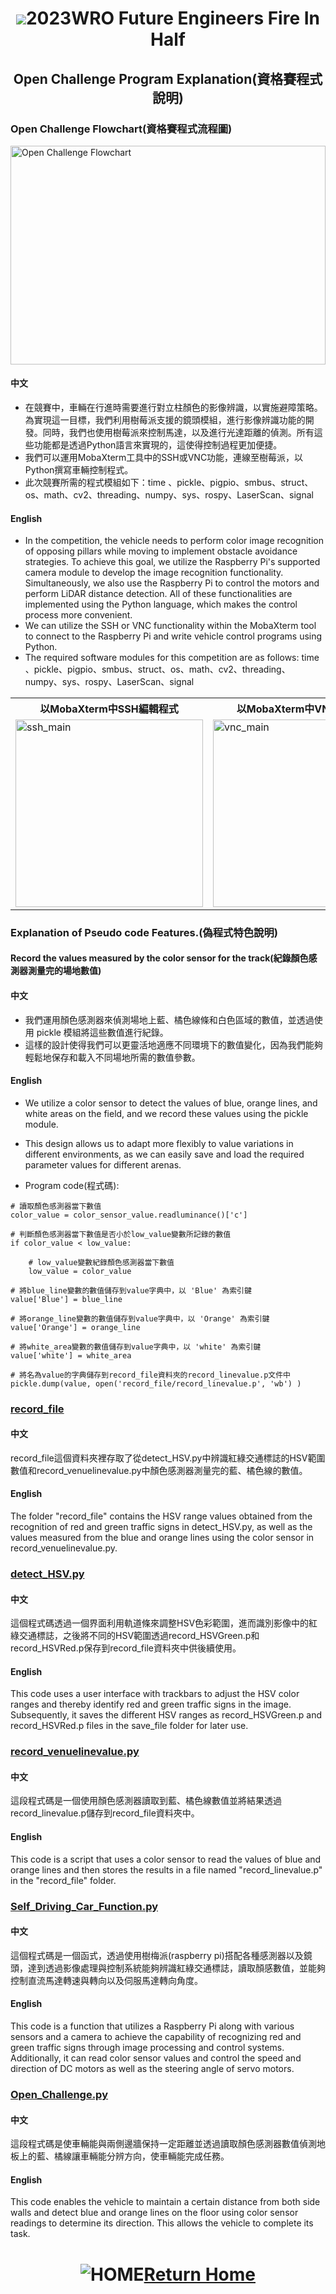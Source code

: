# <div align="center"><img src=../../../other/img/logo.jpg></img>2023WRO Future Engineers Fire In Half </div>

## <div align="center">Open Challenge Program Explanation(資格賽程式說明)</div> 

### Open Challenge Flowchart(資格賽程式流程圖)

<img src="./img/open_challenge_flowchart.png" alt="Open Challenge Flowchart" class="center-image" width=100% height="350" >

#### 中文
- 在競賽中，車輛在行進時需要進行對立柱顏色的影像辨識，以實施避障策略。為實現這一目標，我們利用樹莓派支援的鏡頭模組，進行影像辨識功能的開發。同時，我們也使用樹莓派來控制馬達，以及進行光達距離的偵測。所有這些功能都是透過Python語言來實現的，這使得控制過程更加便捷。  
- 我們可以運用MobaXterm工具中的SSH或VNC功能，連線至樹莓派，以Python撰寫車輛控制程式。 
- 此次競賽所需的程式模組如下：time 、pickle、pigpio、smbus、struct、os、math、cv2、threading、numpy、sys、rospy、LaserScan、signal 

#### English
- In the competition, the vehicle needs to perform color image recognition of opposing pillars while moving to implement obstacle avoidance strategies. To achieve this goal, we utilize the Raspberry Pi's supported camera module to develop the image recognition functionality. Simultaneously, we also use the Raspberry Pi to control the motors and perform LiDAR distance detection. All of these functionalities are implemented using the Python language, which makes the control process more convenient.  
- We can utilize the SSH or VNC functionality within the MobaXterm tool to connect to the Raspberry Pi and write vehicle control programs using Python.  
- The required software modules for this competition are as follows: time 、pickle、pigpio、smbus、struct、os、math、cv2、threading、numpy、sys、rospy、LaserScan、signal 


<div align="center">
<table>
  <tr>
    <th>以MobaXterm中SSH編輯程式</th><th>以MobaXterm中VNC編輯程式</th>
  </tr><tr>
    <td><img src="./img/ssh_main.png" alt="ssh_main" width="300"></td>
    <td><img src="./img/vnc_main.png" alt="vnc_main" width="300"></td>
  <tr>
  </tr>
</table>
</div>

### Explanation of Pseudo code Features.(偽程式特色說明)

#### Record the values measured by the color sensor for the track(紀錄顏色感測器測量完的場地數值)

#### 中文
- 我們運用顏色感測器來偵測場地上藍、橘色線條和白色區域的數值，並透過使用 pickle 模組將這些數值進行紀錄。
- 這樣的設計使得我們可以更靈活地適應不同環境下的數值變化，因為我們能夠輕鬆地保存和載入不同場地所需的數值參數。

#### English
- We utilize a color sensor to detect the values of blue, orange lines, and white areas on the field, and we record these values using the pickle module.
- This design allows us to adapt more flexibly to value variations in different environments, as we can easily save and load the required parameter values for different arenas.

- Program code(程式碼):
```
# 讀取顏色感測器當下數值
color_value = color_sensor_value.readluminance()['c']

# 判斷顏色感測器當下數值是否小於low_value變數所記錄的數值
if color_value < low_value:

    # low_value變數紀錄顏色感測器當下數值
    low_value = color_value
```

```
# 將blue_line變數的數值儲存到value字典中，以 'Blue' 為索引鍵
value['Blue'] = blue_line

# 將orange_line變數的數值儲存到value字典中，以 'Orange' 為索引鍵
value['Orange'] = orange_line

# 將white_area變數的數值儲存到value字典中，以 'white' 為索引鍵
value['white'] = white_area

# 將名為value的字典儲存到record_file資料夾的record_linevalue.p文件中
pickle.dump(value, open('record_file/record_linevalue.p', 'wb') ) 
```

### [record_file](./record_file)

#### 中文
record_file這個資料夾裡存取了從detect_HSV.py中辨識紅綠交通標誌的HSV範圍數值和record_venuelinevalue.py中顏色感測器測量完的藍、橘色線的數值。

#### English
The folder "record_file" contains the HSV range values obtained from the recognition of red and green traffic signs in detect_HSV.py, as well as the values measured from the blue and orange lines using the color sensor in record_venuelinevalue.py.

### [detect_HSV.py](./detect_HSV.py)

#### 中文
這個程式碼透過一個界面利用軌道條來調整HSV色彩範圍，進而識別影像中的紅綠交通標誌，之後將不同的HSV範圍透過record_HSVGreen.p和record_HSVRed.p保存到record_file資料夾中供後續使用。

#### English
This code uses a user interface with trackbars to adjust the HSV color ranges and thereby identify red and green traffic signs in the image. Subsequently, it saves the different HSV ranges as record_HSVGreen.p and record_HSVRed.p files in the save_file folder for later use.

### [record_venuelinevalue.py](./record_venuelinevalue.py)

#### 中文
這段程式碼是一個使用顏色感測器讀取到藍、橘色線數值並將結果透過record_linevalue.p儲存到record_file資料夾中。

#### English
This code is a script that uses a color sensor to read the values of blue and orange lines and then stores the results in a file named "record_linevalue.p" in the "record_file" folder.

### [Self_Driving_Car_Function.py](./Self_Driving_Car_Function.py)

#### 中文
這個程式碼是一個函式，透過使用樹梅派(raspberry pi)搭配各種感測器以及鏡頭，達到透過影像處理與控制系統能夠辨識紅綠交通標誌，讀取顏感數值，並能夠控制直流馬達轉速與轉向以及伺服馬達轉向角度。

#### English
This code is a function that utilizes a Raspberry Pi along with various sensors and a camera to achieve the capability of recognizing red and green traffic signs through image processing and control systems. Additionally, it can read color sensor values and control the speed and direction of DC motors as well as the steering angle of servo motors.

### [Open_Challenge.py](./Open_Challenge.py)

#### 中文
這段程式碼是使車輛能與兩側邊牆保持一定距離並透過讀取顏色感測器數值偵測地板上的藍、橘線讓車輛能分辨方向，使車輛能完成任務。

#### English
This code enables the vehicle to maintain a certain distance from both side walls and detect blue and orange lines on the floor using color sensor readings to determine its direction. This allows the vehicle to complete its task.

# <div align="center">![HOME](../../../other/img/Home.jpg)[Return Home](../../../)</div>  
